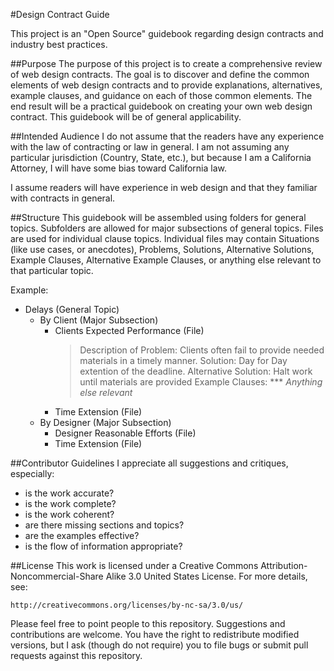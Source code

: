 #Design Contract Guide

This project is an "Open Source" guidebook regarding design contracts and industry best practices.

##Purpose
The purpose of this project is to create a comprehensive review of web design contracts. The goal is to discover and define the common elements of web design contracts and to provide  explanations, alternatives, example clauses, and guidance on each of those common elements. The end result will be a practical guidebook on creating your own web design contract. This guidebook will be of general applicability.

##Intended Audience
I do not assume that the readers have any experience with the law of contracting or law in general. I am not assuming any particular jurisdiction (Country, State, etc.), but because I am a California Attorney, I will have some bias toward California law.

I assume readers will have experience in web design and that they familiar with contracts in general.

##Structure
This guidebook will be assembled using folders for general topics. Subfolders are allowed for major subsections of general topics. Files are used for individual clause topics. Individual files may contain Situations (like use cases, or anecdotes), Problems, Solutions, Alternative Solutions, Example Clauses, Alternative Example Clauses, or anything else relevant to that particular topic. 

Example:

- Delays (General Topic)
	- By Client (Major Subsection)
		- Clients Expected Performance (File)
			> Description of Problem: Clients often fail to provide needed materials in a timely manner.
			> Solution: Day for Day extention of the deadline.
			> Alternative Solution: Halt work until materials are provided
			> Example Clauses: ***
			> *Anything else relevant*
		- Time Extension (File)
	- By Designer (Major Subsection)
		- Designer Reasonable Efforts (File)
		- Time Extension (File)
		
##Contributor Guidelines
I appreciate all suggestions and critiques, especially:

 * is the work accurate?
 * is the work complete?
 * is the work coherent?
 * are there missing sections and topics?
 * are the examples effective?
 * is the flow of information appropriate?

##License
This work is licensed under a Creative Commons Attribution-Noncommercial-Share
Alike 3.0 United States License.  For more details, see:

    http://creativecommons.org/licenses/by-nc-sa/3.0/us/

Please feel free to point people to this repository. Suggestions and
contributions are welcome. You have the right to redistribute modified
versions, but I ask (though do not require) you to file bugs or submit pull
requests against this repository.